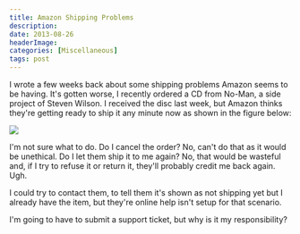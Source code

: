 ```yaml
---
title: Amazon Shipping Problems
description: 
date: 2013-08-26
headerImage: 
categories: [Miscellaneous]
tags: post
---
```


I wrote a few weeks back about some shipping problems Amazon seems to be having. It's gotten worse, I recently ordered a CD from No-Man, a side project of Steven Wilson. I received the disc last week, but Amazon thinks they're getting ready to ship it any minute now as shown in the figure below:

![](/images/stories/2013/amazon-shipping-issues.png)

I'm not sure what to do. Do I cancel the order? No, can't do that as it would be unethical. Do I let them ship it to me again? No, that would be wasteful and, if I try to refuse it or return it, they'll probably credit me back again. Ugh.

I could try to contact them, to tell them it's shown as not shipping yet but I already have the item, but they're online help isn't setup for that scenario.

I'm going to have to submit a support ticket, but why is it my responsibility?